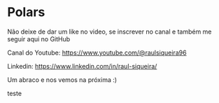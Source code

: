 # Polars

Não deixe de dar um like no video, se inscrever no canal e também me seguir aqui no GitHub

Canal do Youtube: https://www.youtube.com/@raulsiqueira96

Linkedin: https://www.linkedin.com/in/raul-siqueira/

Um abraco e nos vemos na próxima :)

teste